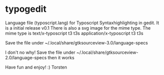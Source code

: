 typogedit
=========

Language file (typoscript.lang) for Typoscript Syntaxhighlighting in gedit.
It is a initial release v0.1
There is also a svg image for the mime type. 
The mime type is 
text/x-typoscript     t3 t3s
application/x-typoscript t3 t3s

Save the file under ~/.local/share/gtksourceview-3.0/language-specs

I don't no why!
Save the file under ~/.local/share/gtksourceview-2.0/language-specs
then it works

Have fun and enjoy! :)
Torsten
